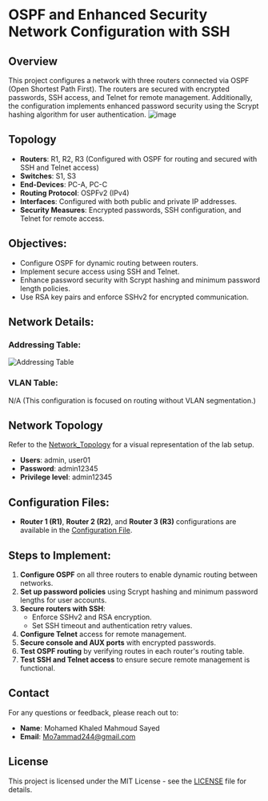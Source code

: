 # OSPF and Enhanced Security Network Configuration with SSH

## Overview
This project configures a network with three routers connected via OSPF (Open Shortest Path First). The routers are secured with encrypted passwords, SSH access, and Telnet for remote management. Additionally, the configuration implements enhanced password security using the Scrypt hashing algorithm for user authentication.
![image](https://github.com/user-attachments/assets/5d12eed1-ca80-43d7-8620-b0dba847c1fd)


## Topology
- **Routers**: R1, R2, R3 (Configured with OSPF for routing and secured with SSH and Telnet access)
- **Switches**: S1, S3
- **End-Devices**: PC-A, PC-C
- **Routing Protocol**: OSPFv2 (IPv4)
- **Interfaces**: Configured with both public and private IP addresses.
- **Security Measures**: Encrypted passwords, SSH configuration, and Telnet for remote access.

## Objectives:
- Configure OSPF for dynamic routing between routers.
- Implement secure access using SSH and Telnet.
- Enhance password security with Scrypt hashing and minimum password length policies.
- Use RSA key pairs and enforce SSHv2 for encrypted communication.

## Network Details:
### Addressing Table:
![Addressing Table](https://github.com/user-attachments/assets/d9f2a73f-1c4e-4a62-b543-ca20d710df69)

### VLAN Table:
N/A (This configuration is focused on routing without VLAN segmentation.)

## Network Topology
Refer to the [Network_Topology](Configure20%Secure20%Administrative20%Access20%(Privileg20%Level).pkt) for a visual representation of the lab setup.
- **Users**: admin, user01
- **Password**: admin12345
- **Privilege level**: admin12345

## Configuration Files:
- **Router 1 (R1)**, **Router 2 (R2)**, and **Router 3 (R3)** configurations are available in the [Configuration File](Configuration20%File20%(Privileg20%Level).txt).

## Steps to Implement:
1. **Configure OSPF** on all three routers to enable dynamic routing between networks.
2. **Set up password policies** using Scrypt hashing and minimum password lengths for user accounts.
3. **Secure routers with SSH**:
    - Enforce SSHv2 and RSA encryption.
    - Set SSH timeout and authentication retry values.
4. **Configure Telnet** access for remote management.
5. **Secure console and AUX ports** with encrypted passwords.
6. **Test OSPF routing** by verifying routes in each router's routing table.
7. **Test SSH and Telnet access** to ensure secure remote management is functional.

## Contact
For any questions or feedback, please reach out to:
- **Name**: Mohamed Khaled Mahmoud Sayed
- **Email**: Mo7ammad244@gmail.com

## License
This project is licensed under the MIT License - see the [LICENSE](LICENSE) file for details.
